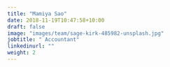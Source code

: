 ```yaml
---
title: "Mamiya Sao"
date: 2018-11-19T10:47:58+10:00
draft: false
image: "images/team/sage-kirk-485982-unsplash.jpg"
jobtitle: " Accountant"
linkedinurl: ""
weight: 2
---
```

